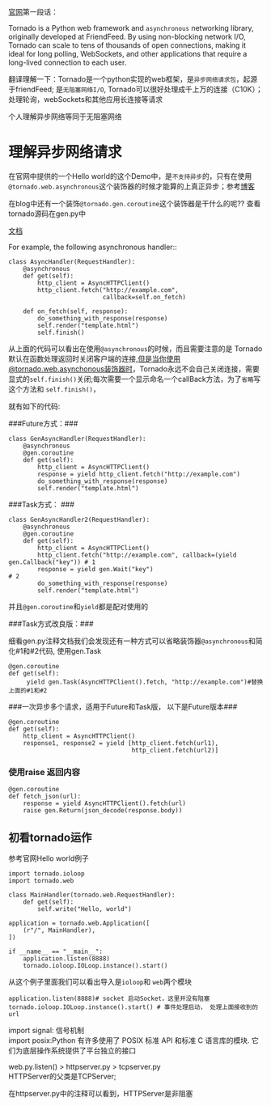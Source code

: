 [官网](http://www.tornadoweb.org/en/stable/)第一段话：
>
Tornado is a Python web framework and `asynchronous` networking library, originally developed at FriendFeed. By using non-blocking network I/O, Tornado can scale to tens of thousands of open connections, making it ideal for long polling, WebSockets, and other applications that require a long-lived connection to each user.

翻译理解一下：Tornado是一个python实现的web框架，是`异步网络请求包`，起源于friendFeed; 是`无阻塞网络I/O`, Tornado可以很好处理成千上万的连接（C10K）；处理轮询，webSockets和其他应用长连接等请求

个人理解异步网络等同于无阻塞网络

# 理解异步网络请求

在官网中提供的一个Hello world的这个Demo中，是`不支持异步`的，只有在使用`@tornado.web.asynchronous`这个装饰器的时候才能算的上真正异步；参考[博客](http://www.dongwm.com/archives/shi-yong-tornadorang-ni-de-qing-qiu-yi-bu-fei-zu-sai/)

在blog中还有一个装饰`@tornado.gen.coroutine`这个装饰器是干什么的呢?? 查看tornado源码在gen.py中

[文档](http://www.tornadoweb.org/en/stable/gen.html) 

For example, the following asynchronous handler::   

                                                                                                            
  	class AsyncHandler(RequestHandler):                                             
        @asynchronous                                                                                                                                       
        def get(self):                                                              
            http_client = AsyncHTTPClient()                                         
            http_client.fetch("http://example.com",                                 
                              callback=self.on_fetch)                               
                                                                                    
        def on_fetch(self, response):                                               
            do_something_with_response(response)                                    
            self.render("template.html")
            self.finish()
           

从上面的代码可以看出在使用`@asynchronous`的时候，而且需要注意的是 Tornado默认在函数处理返回时关闭客户端的连接,但是当你使用@tornado.web.asynchonous装饰器时，Tornado永远不会自己关闭连接，需要显式的`self.finish()`关闭;每次需要一个显示命名一个callBack方法，为了`省略`写这个方法和
`self.finish()`，

就有如下的代码:

###Future方式：###


	class GenAsyncHandler(RequestHandler):                                          
        @asynchronous                                                               
        @gen.coroutine                                                              
        def get(self):                                                              
            http_client = AsyncHTTPClient()                                         
            response = yield http_client.fetch("http://example.com")                
            do_something_with_response(response)                                    
            self.render("template.html") 
 
###Task方式： ###

	class GenAsyncHandler2(RequestHandler):                                      
        @asynchronous                                                            
        @gen.coroutine                                                           
        def get(self):                                                           
            http_client = AsyncHTTPClient()                                      
            http_client.fetch("http://example.com", callback=(yield gen.Callback("key")) # 1                                                                                        
            response = yield gen.Wait("key")                                             # 2
            do_something_with_response(response)                                 
            self.render("template.html")


并且`@gen.coroutine`和`yield`都是配对使用的


###Task方式改良版：###

细看gen.py注释文档我们会发现还有一种方式可以省略装饰器`@asynchronous`和简化#1和#2代码, 使用gen.Task

	@gen.coroutine                                                               
    def get(self):                                                               
         yield gen.Task(AsyncHTTPClient().fetch, "http://example.com")#替换上面的#1和#2





###一次异步多个请求，适用于Future和Task版， 以下是Future版本###

	@gen.coroutine                                                               
    def get(self):                                                               
        http_client = AsyncHTTPClient()                                          
        response1, response2 = yield [http_client.fetch(url1),                   
                                      http_client.fetch(url2)] 


### 使用raise 返回内容

	@gen.coroutine
	def fetch_json(url):
    	response = yield AsyncHTTPClient().fetch(url)
    	raise gen.Return(json_decode(response.body))

## 初看tornado运作

参考官网Hello world例子

	import tornado.ioloop
	import tornado.web

	class MainHandler(tornado.web.RequestHandler):
    	def get(self):
        	self.write("Hello, world")

	application = tornado.web.Application([
    	(r"/", MainHandler),
	])

	if __name__ == "__main__":
    	application.listen(8888) 
    	tornado.ioloop.IOLoop.instance().start()

从这个例子里面我们可以看出导入是`ioloop`和 `web`两个模块

	application.listen(8888)# socket 启动Socket，这里并没有阻塞
	tornado.ioloop.IOLoop.instance().start() # 事件处理启动， 处理上面接收到的url

import signal: 信号机制  
import posix:Python 有许多使用了 POSIX 标准 API 和标准 C 语言库的模块. 它们为底层操作系统提供了平台独立的接口

web.py.listen() > httpserver.py > tcpserver.py  
HTTPServer的父类是TCPServer;

在httpserver.py中的注释可以看到，HTTPServer是非阻塞

